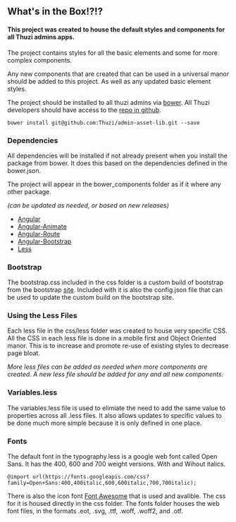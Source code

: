 ## What's in the Box!?!?

#### This project was created to house the default styles and components for all Thuzi admins apps.

The project contains styles for all the basic elements and some for more complex components.

Any new components that are created that can be used in a universal manor should be added to this project. As well as any updated basic element styles.

The project should be installed to all thuzi admins via [bower](https://bower.io). All Thuzi developers should have access to the [repo in github](https://github.com/Thuzi/admin-asset-lib).

```
bower install git@github.com:Thuzi/admin-asset-lib.git --save
```

### Dependencies

All dependencies will be installed if not already present when you install the package from bower. It does this based on the dependencies defined in the bower.json.

The project will appear in the bower_components folder as if it where any other package.

_(can be updated as needed, or based on new releases)_

*   [Angular](https://angularjs.org/)
*   [Angular-Animate](https://docs.angularjs.org/guide/animations)
*   [Angular-Route](https://docs.angularjs.org/api/ngRoute)
*   [Angular-Bootstrap](https://angular-ui.github.io/bootstrap/)
*   [Less](http://lesscss.org/)

### Bootstrap

The bootstrap.css included in the css folder is a custom build of bootstrap from the bootstrap [site](http://getbootstrap.com). Included with it is also the config.json file that can be used to update the custom build on the bootstrap site.

### Using the Less Files

Each less file in the css/less folder was created to house very specific CSS. All the CSS in each less file is done in a mobile first and Object Oriented manor. This is to increase and promote re-use of existing styles to decrease page bloat.

_More less files can be added as needed when more components are created. A new less file should be added for any and all new components._

### Variables.less

The variables.less file is used to elimiate the need to add the same value to properties across all .less files. It also allows updates to specific values to be done much more simple because it is only defined in one place.

### Fonts

The default font in the typography.less is a google web font called Open Sans. It has the 400, 600 and 700 weight versions. With and Wihout italics.

```
@import url(https://fonts.googleapis.com/css?family=Open+Sans:400,400italic,600,600italic,700,700italic);
```

There is also the icon font [Font Awesome](http://fontawesome.io) that is used and avalible. The css for it is housed directly in the css folder. The fonts folder houses the web font files, in the formats .eot, .svg, .ttf, .woff, .woff2, and .otf.
